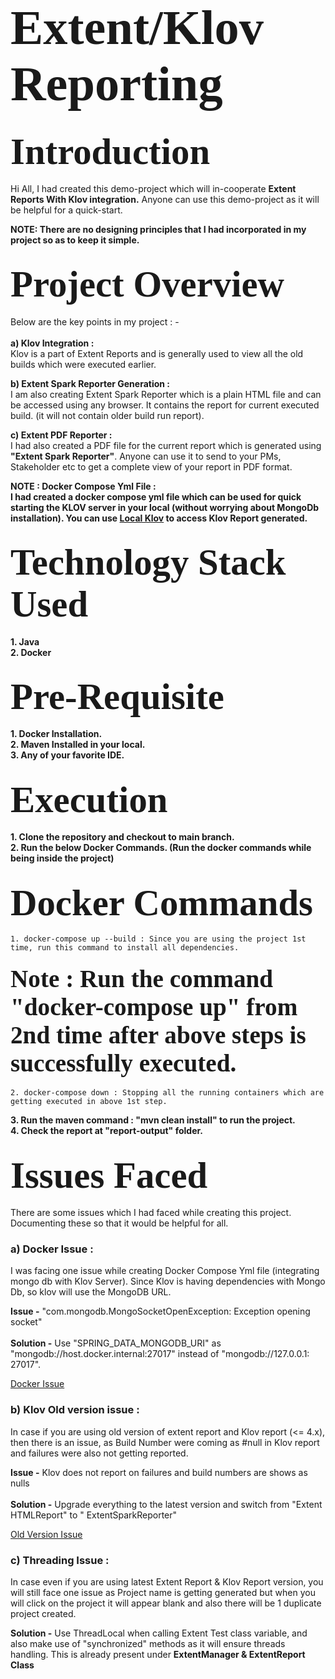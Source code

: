 # <span style="font-family: Calibri; font-size: 2.8em;"> Extent/Klov Reporting </span>

## <span style="font-family: Calibri; font-size: 2.8em;"> Introduction </span>

Hi All, I had created this demo-project which will in-cooperate **Extent Reports With Klov integration.**
Anyone can use this demo-project as it will be helpful for a quick-start.

**NOTE: There are no designing principles that I had incorporated in my project so as to keep it simple.**

## <span style="font-family: Calibri; font-size: 2.8em;"> Project Overview </span>

Below are the key points in my project : - <br><br>
**a) Klov Integration :** <br>
Klov is a part of Extent Reports and is generally used to view all the old builds which were executed earlier.<br>

**b) Extent Spark Reporter Generation :** <br>
I am also creating Extent Spark Reporter which is a plain HTML file and can be accessed using any browser. It contains
the report for current executed build. (it will not contain older build run report).<br>

**c) Extent PDF Reporter :** <br>
I had also created a PDF file for the current report which is generated using **"Extent Spark Reporter"**. Anyone can
use it to send to your PMs, Stakeholder etc to get a complete view of your report in PDF format. <br>

**NOTE : Docker Compose Yml File : <br>
I had created a docker compose yml file which can be used for quick starting the KLOV server in your local (without
worrying about MongoDb installation). You can use [Local Klov](localhost:80) to access Klov Report generated.** <br>

## <span style="font-family: Calibri; font-size: 2.8em;"> Technology Stack Used </span>

**1. Java** <br>
**2. Docker** <br>

## <span style="font-family: Calibri; font-size: 2.8em;"> Pre-Requisite </span>

**1. Docker Installation.** <br>
**2. Maven Installed in your local.**<br>
**3. Any of your favorite IDE.** <br>

## <span style="font-family: Calibri; font-size: 2.8em;"> Execution </span>

**1. Clone the repository and checkout to main branch.** <br>
**2. Run the below Docker Commands. (Run the docker commands while being inside the project)** <br>

## <span style="font-family: Calibri; font-size: 2.8em;"> Docker Commands </span>

    1. docker-compose up --build : Since you are using the project 1st time, run this command to install all dependencies.

#### <span style="font-family: Calibri; font-size: 2.8em;"> Note : Run the command "docker-compose up" from 2nd time after above steps is successfully executed. </span>

    2. docker-compose down : Stopping all the running containers which are getting executed in above 1st step.

**3. Run the maven command : "mvn clean install" to run the project.** <br>
**4. Check the report at "report-output" folder.**<br>

## <span style="font-family: Calibri; font-size: 2.8em;"> Issues Faced </span>

There are some issues which I had faced while creating this project. Documenting these so that it would be helpful for
all.

### a) Docker Issue :

I was facing one issue while creating Docker Compose Yml file (integrating mongo db with Klov Server). Since Klov is
having dependencies with Mongo Db, so klov will use the MongoDB URL.<br>

**Issue -** "com.mongodb.MongoSocketOpenException: Exception opening socket"<br><br>
**Solution -** Use "SPRING_DATA_MONGODB_URI" as "mongodb://host.docker.internal:27017" instead of "mongodb://127.0.0.1:
27017".<br>

[Docker Issue](https://github.com/extent-framework/klov/issues/66)

### b) Klov Old version issue :

In case if you are using old version of extent report and Klov report (<= 4.x), then there is an issue, as Build Number
were coming as #null in Klov report and failures were also not getting reported.<br>

**Issue -** Klov does not report on failures and build numbers are shows as nulls <br><br>
**Solution -** Upgrade everything to the latest version and switch from "Extent HTMLReport" to "
ExtentSparkReporter" <br>

[Old Version Issue](https://github.com/extent-framework/klov/issues/67)

### c) Threading Issue :

In case even if you are using latest Extent Report & Klov Report version, you will still face one issue as Project name
is getting generated but when you will click on the project it will appear blank and also there will be 1 duplicate
project created.<br>

**Solution -** Use ThreadLocal when calling Extent Test class variable, and also make use of "synchronized" methods as
it will ensure threads handling. This is already present under **ExtentManager & ExtentReport Class** <br><br>